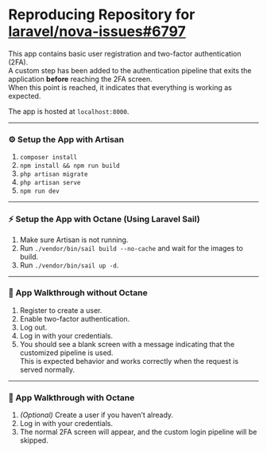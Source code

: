 # Reproducing Repository for [laravel/nova-issues#6797](https://github.com/laravel/nova-issues/issues/6797)

This app contains basic user registration and two-factor authentication (2FA).  
A custom step has been added to the authentication pipeline that exits the application **before** reaching the 2FA screen.  
When this point is reached, it indicates that everything is working as expected.

The app is hosted at `localhost:8000`.

---

### ⚙️ Setup the App with Artisan

1. `composer install`  
2. `npm install && npm run build`  
3. `php artisan migrate`  
4. `php artisan serve`  
5. `npm run dev`

---

### ⚡ Setup the App with Octane (Using Laravel Sail)

1. Make sure Artisan is not running.  
2. Run `./vendor/bin/sail build --no-cache` and wait for the images to build.  
3. Run `./vendor/bin/sail up -d`.

---

### 🧪 App Walkthrough without Octane

1. Register to create a user.  
2. Enable two-factor authentication.  
3. Log out.  
4. Log in with your credentials.  
5. You should see a blank screen with a message indicating that the customized pipeline is used.  
   This is expected behavior and works correctly when the request is served normally.

---

### 🧪 App Walkthrough with Octane

1. *(Optional)* Create a user if you haven’t already.  
2. Log in with your credentials.  
3. The normal 2FA screen will appear, and the custom login pipeline will be skipped.

